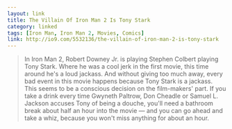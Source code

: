 ```yaml
---
layout: link
title: The Villain Of Iron Man 2 Is Tony Stark
category: linked
tags: [Iron Man, Iron Man 2, Movies, Comics]
link: http://io9.com/5532136/the-villain-of-iron-man-2-is-tony-stark
---
```


> In Iron Man 2, Robert Downey Jr. is playing Stephen Colbert playing Tony Stark. Where he was a cool jerk in the first movie, this time around he's a loud jackass. And without giving too much away, every bad event in this movie happens because Tony Stark is a jackass.  This seems to be a conscious decision on the film-makers' part. If you take a drink every time Gwyneth Paltrow, Don Cheadle or Samuel L. Jackson accuses Tony of being a douche, you'll need a bathroom break about half an hour into the movie — and you can go ahead and take a whiz, because you won't miss anything for about an hour.